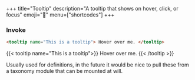 +++
title="Tooltip"
description="A tooltip that shows on hover, click, or focus"
emoji="🧶"
menu=["shortcodes"]
+++

### Invoke

```html
<tooltip name="This is a tooltip"> Hover over me. </tooltip>
```

{{< tooltip name="This is a tooltip">}} Hover over me. {{< /tooltip >}}

Usually used for definitions, in the future it would be nice to pull these from a taxonomy module that can be mounted at will.
